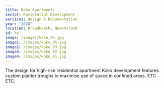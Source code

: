 ```yaml
---
title: Koko Apartments
sector: Residential Development
services: Design & Documentation
year: "2020"
location: Broadbeach, Queensland
id: ko
image: /images/koko_04.jpg
image1: /images/koko_05.jpg
image2: /images/koko_03.jpg
image3: /images/koko_02.jpg
image4: /images/koko_01.jpg
---
```


The design for high-rise residential apartment Koko development
features custom planter troughs to maximise use of space in confined areas.
ETC ETC.
